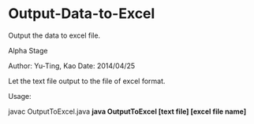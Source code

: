 Output-Data-to-Excel
====================

Output the data to excel file.

Alpha Stage

Author: Yu-Ting, Kao
Date: 2014/04/25

Let the text file output to the file of excel format.

Usage:

javac OutputToExcel.java
<b>java OutputToExcel [text file] [excel file name]</b>
